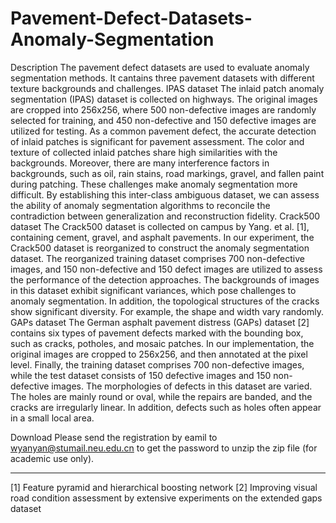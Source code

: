 # Pavement-Defect-Datasets-Anomaly-Segmentation
Description
  The pavement defect datasets are used to evaluate anomaly segmentation methods. It cantains three pavement datasets with different texture backgrounds and challenges. 
IPAS dataset
  The inlaid patch anomaly segmentation (IPAS) dataset is collected on highways. The original images are cropped into 256x256, where 500 non-defective images are randomly selected for training, and 450 non-defective and 150 defective images are utilized for testing. As a common pavement defect, the accurate detection of inlaid patches is significant for pavement assessment. The color and texture of collected inlaid patches share high similarities with the backgrounds. Moreover, there are many interference factors in backgrounds, such as oil, rain stains, road markings, gravel, and fallen paint during patching. These challenges make anomaly segmentation more difficult. By establishing this inter-class ambiguous dataset, we can assess the ability of anomaly segmentation algorithms to reconcile the contradiction between generalization and reconstruction fidelity.
Crack500 dataset
  The Crack500 dataset is collected on campus by Yang. et al. [1], containing cement, gravel, and asphalt pavements. In our experiment, the Crack500 dataset is reorganized to construct the anomaly segmentation dataset. The reorganized training dataset comprises 700 non-defective images, and 150 non-defective and 150 defect images are utilized to assess the performance of the detection approaches. The backgrounds of images in this dataset exhibit significant variances, which pose challenges to anomaly segmentation. In addition, the topological structures of the cracks show significant diversity. For example, the shape and width vary randomly.
GAPs dataset
  The German asphalt pavement distress (GAPs) dataset [2] contains six types of pavement defects marked with the bounding box, such as cracks, potholes, and mosaic patches. In our implementation, the original images are cropped to 256x256, and then annotated at the pixel level. Finally, the training dataset comprises 700 non-defective images, while the test dataset consists of 150 defective images and 150 non-defective images. The morphologies of defects in this dataset are varied. The holes are mainly round or oval, while the repairs are banded, and the cracks are irregularly linear. In addition, defects such as holes often appear in a small local area.

Download 
  Please send the registration by eamil to wyanyan@stumail.neu.edu.cn to get the password to unzip the zip file (for academic use only).






----------
[1] Feature pyramid and hierarchical boosting network
[2] Improving visual road condition assessment by extensive experiments on the extended gaps dataset
